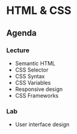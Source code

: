 # HTML & CSS

## Agenda

### Lecture

* Semantic HTML
* CSS Selector
* CSS Syntax
* CSS Variables
* Responsive design
* CSS Frameworks

### Lab

* User interface design
